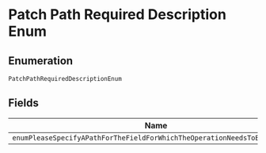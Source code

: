 
# Patch Path Required Description Enum

## Enumeration

`PatchPathRequiredDescriptionEnum`

## Fields

| Name |
|  --- |
| `enumPleaseSpecifyAPathForTheFieldForWhichTheOperationNeedsToBePerformed` |

